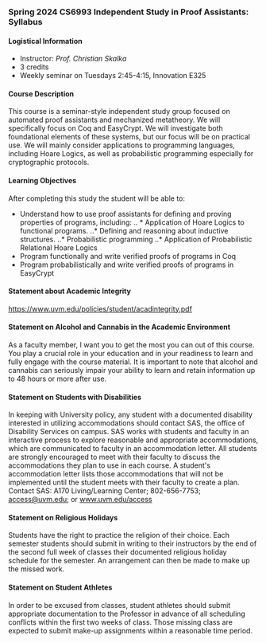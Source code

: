 ### Spring 2024 CS6993 Independent Study in Proof Assistants: Syllabus

#### Logistical Information

- Instructor: *Prof. Christian Skalka*
- 3 credits
- Weekly seminar on Tuesdays 2:45-4:15, Innovation E325

#### Course Description

This course is a seminar-style independent study group focused on automated proof assistants and mechanized metatheory. We will specifically focus on Coq and EasyCrypt. We will investigate both foundational elements of these systems, but our focus will be on practical use. We will mainly consider applications to programming languages, including Hoare Logics, as well as probabilistic programming especially for cryptographic protocols. 

#### Learning Objectives

After completing this study the student will be able to:
- Understand how to use proof assistants for defining and proving properties of programs, including:
.. * Application of Hoare Logics to functional programs.
..* Defining and reasoning about inductive structures.
..* Probabilistic programming
..* Application of Probabilistic Relational Hoare Logics
- Program functionally and write verified proofs of programs in Coq
- Program probabilistically and write verified proofs of programs in EasyCrypt
  
#### Statement about Academic Integrity
https://www.uvm.edu/policies/student/acadintegrity.pdf

#### Statement on Alcohol and Cannabis in the Academic Environment

As a faculty member, I want you to get the most you can out of this course. You play a crucial role in your education and in your readiness to learn and fully engage with the course material. It is important to note that alcohol and cannabis can seriously impair your ability to learn and retain information up to 48 hours or more after use. 

#### Statement on Students with Disabilities

In keeping with University policy, any student with a documented disability interested in utilizing accommodations should contact SAS, the office of Disability Services on campus.  SAS works with students and faculty in an interactive process to explore reasonable and appropriate accommodations, which are communicated to faculty in an accommodation letter.   All students are strongly encouraged to meet with their faculty to discuss the accommodations they plan to use in each course. A student's accommodation letter lists those accommodations that will not be implemented until the student meets with their faculty to create a plan. Contact SAS: A170 Living/Learning Center; 802-656-7753; access@uvm.edu; or www.uvm.edu/access

#### Statement on Religious Holidays

Students have the right to practice the religion of their choice. Each semester students should submit in writing to their instructors by the end of the second full week of classes their documented religious holiday schedule for the semester. An arrangement can then be made to make up the missed work.

#### Statement on Student Athletes

In order to be excused from classes, student athletes should submit appropriate documentation to the Professor in advance of all scheduling conflicts within the first two weeks of class. Those missing class are expected to submit make-up assignments within a reasonable time period. 



